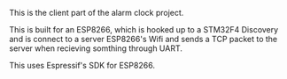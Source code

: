 This is the client part of the alarm clock project.

This is built for an ESP8266, which is hooked up to a STM32F4 Discovery and is connect to a server ESP8266's Wifi and sends a TCP packet to the server when recieving somthing through UART.

This uses Espressif's SDK for ESP8266.
